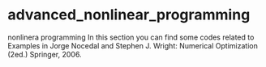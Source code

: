 # advanced_nonlinear_programming
nonlinera programming
In this section you can find some codes related to Examples in 
Jorge Nocedal and Stephen J. Wright: Numerical Optimization (2ed.) Springer, 2006.
